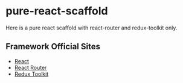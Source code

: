 # pure-react-scaffold

Here is a pure react scaffold with react-router and redux-toolkit only.

## Framework Official Sites

- [React](https://react.dev/)
- [React Router](https://reactrouter.com/en/main)
- [Redux Toolkit](https://redux-toolkit.js.org/)
